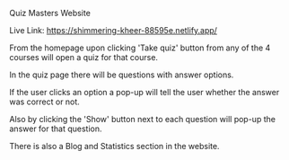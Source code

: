 Quiz Masters Website

Live Link: https://shimmering-kheer-88595e.netlify.app/



From the homepage upon clicking 'Take quiz' button from any of the 4 courses will open a quiz for that course.

In the quiz page there will be questions with answer options.

If the user clicks an option a pop-up will tell the user whether the answer was correct or not.

Also by clicking the 'Show' button next to each question will pop-up the answer for that question.

There is also a Blog and Statistics section in the website.